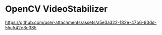 
# OpenCV VideoStabilizer




https://github.com/user-attachments/assets/a5e3a322-182e-47b6-93dd-55c542e3e385

